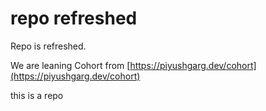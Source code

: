# repo refreshed

Repo is refreshed.

We are leaning Cohort from [https://piyushgarg.dev/cohort](https://piyushgarg.dev/cohort)


this is a repo 